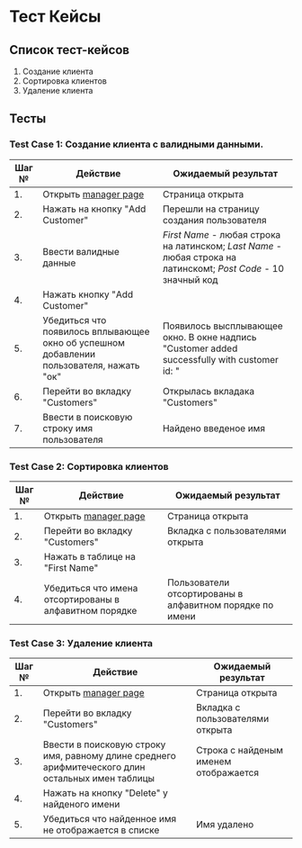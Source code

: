 # Тест Кейсы

## Список тест-кейсов

1. Создание клиента
2. Сортировка клиентов
3. Удаление клиента

## Тесты

### Test Case 1: Создание клиента с валидными данными.

| Шаг № | Действие                                                                                                           | Ожидаемый результат                                                                                               |   
|-------|--------------------------------------------------------------------------------------------------------------------|-------------------------------------------------------------------------------------------------------------------|
| 1.    | Открыть [manager page](https://www.globalsqa.com/angularJs-protractor/BankingProject/#/manager) | Страница открыта                                                                                                  |                                                                                        
| 2.    | Нажать на кнопку "Add Customer"                                                                                    | Перешли на страницу создания пользователя                                                                         |
| 3.    | Ввести валидные данные                                                                                             | *First Name* - любая строка на латинском;  *Last Name* - любая строка на латинскомt; *Post Code* - 10 значный код |  
| 4.    | Нажать кнопку "Add Customer"                                                                                       |                                                                                                                   |  
| 5.    | Убедиться что появилось вплывающее окно об успешном добавлении пользователя, нажать "ок"                           | Появилось высплывающее окно. В окне надпись "Customer added successfully with customer id: "                      |
| 6.    | Перейти во вкладку "Customers"                                                                                     | Открылась вкладака "Customers"                                                                                    | 
| 7.    | Ввести в поисковую строку имя пользователя                                                                         | Найдено введеное имя                                                                                              |  

### Test Case 2: Сортировка клиентов

| Шаг № | Действие                                                                                        | Ожидаемый результат                                      |
|--------|-------------------------------------------------------------------------------------------------|----------------------------------------------------------|
| 1.     | Открыть [manager page](https://www.globalsqa.com/angularJs-protractor/BankingProject/#/manager) | Страница открыта                                         |
| 2.     | Перейти во вкладку "Customers"                                                                  | Вкладка с пользователями открыта                         |
| 3.     | Нажать в таблице на "First Name"                                                                |                                                          |
| 4.     | Убедиться что имена отсортированы в алфавитном порядке                                          | Пользователи отсортированы в алфавитном порядке по имени |

### Test  Case 3: Удаление клиента

| Шаг № | Действие                                                                                          | Ожидаемый результат                   |
|-------|---------------------------------------------------------------------------------------------------|---------------------------------------|
| 1.    | Открыть [manager page](https://www.globalsqa.com/angularJs-protractor/BankingProject/#/manager)   | Страница открыта                      |
| 2.    | Перейти во вкладку "Customers"                                                                    | Вкладка с пользователями открыта      |
| 3.    | Ввести в поисковую строку имя, равному длине среднего арифмитеческого длин остальных имен таблицы | Строка с найденым именем отображается |
| 4.    | Нажать на кнопку "Delete" у найденого имени                                                       |                         |
| 5.    | Убедиться что найденное имя не отображается в списке                                              | Имя удалено                           |

